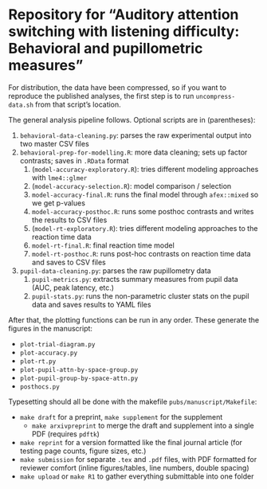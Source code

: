 # Repository for “Auditory attention switching with listening difficulty: Behavioral and pupillometric measures”

For distribution, the data have been compressed, so if you want to reproduce
the published analyses, the first step is to run `uncompress-data.sh` from that
script’s location.

The general analysis pipeline follows.  Optional scripts are in (parentheses):
1. `behavioral-data-cleaning.py`: parses the raw experimental output into two master CSV files
1. `behavioral-prep-for-modelling.R`: more data cleaning; sets up factor contrasts; saves in `.RData` format
    1. (`model-accuracy-exploratory.R`): tries different modeling approaches with `lme4::glmer`
    1. (`model-accuracy-selection.R`): model comparison / selection
    1. `model-accuracy-final.R`: runs the final model through `afex::mixed` so we get p-values
    1. `model-accuracy-posthoc.R`: runs some posthoc contrasts and writes the results to CSV files
    1. (`model-rt-exploratory.R`): tries different modeling approaches to the reaction time data
    1. `model-rt-final.R`: final reaction time model
    1. `model-rt-posthoc.R`: runs post-hoc contrasts on reaction time data and saves to CSV files
1. `pupil-data-cleaning.py`: parses the raw pupillometry data
    1. `pupil-metrics.py`: extracts summary measures from pupil data (AUC, peak latency, etc.)
    1. `pupil-stats.py`: runs the non-parametric cluster stats on the pupil data and saves results to YAML files

After that, the plotting functions can be run in any order. These generate the figures in the manuscript:
- `plot-trial-diagram.py`
- `plot-accuracy.py`
- `plot-rt.py`
- `plot-pupil-attn-by-space-group.py`
- `plot-pupil-group-by-space-attn.py`
- `posthocs.py`

Typesetting should all be done with the makefile `pubs/manuscript/Makefile`:
- `make draft` for a preprint, `make supplement` for the supplement
    - `make arxivpreprint` to merge the draft and supplement into a single PDF (requires `pdftk`)
- `make reprint` for a version formatted like the final journal article (for
    testing page counts, figure sizes, etc.)
- `make submission` for separate `.tex` and `.pdf` files, with PDF formatted
  for reviewer comfort (inline figures/tables, line numbers, double spacing)
- `make upload` or `make R1` to gather everything submittable into one folder

